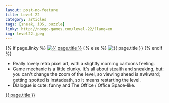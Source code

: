 ```yaml
---
layout: post-no-feature
title: Level 22
category: articles
tags: [sneak, iOS, puzzle]
linky: http://noego-games.com/level-22/?lang=en
img: level22.jpeg
---
```


{% if page.linky %}
<a href="{{page.linky}}">![{{ page.title }}](/images/{{page.img}})</a>
{% else %}
![{{ page.title }}](/images/{{page.img}})
{% endif %}

* Really lovely retro pixel art, with a slightly morning cartoons feeling.
* Game mechanic is a little clunky. It's all about stealth and sneaking, but: you can't change the zoom of the level, so viewing ahead is awkward; getting spotted is instadeath, so it means restarting the level.
* Dialogue is cute: funny and The Office / Office Space-like.

[{{ page.title }}]({{page.linky}})